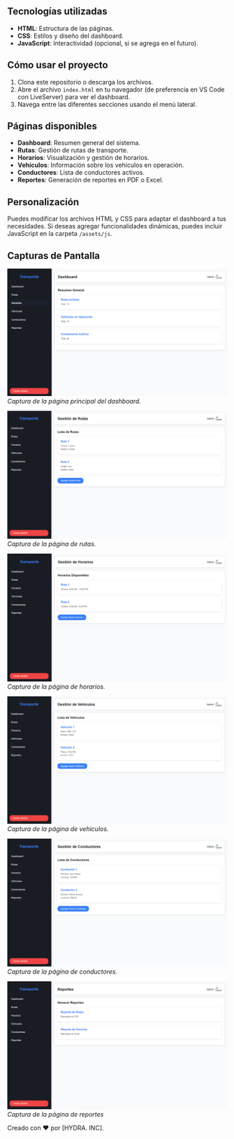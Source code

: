 
## Tecnologías utilizadas

- **HTML**: Estructura de las páginas.
- **CSS**: Estilos y diseño del dashboard.
- **JavaScript**: Interactividad (opcional, si se agrega en el futuro).

## Cómo usar el proyecto

1. Clona este repositorio o descarga los archivos.
2. Abre el archivo `index.html` en tu navegador (de preferencia en VS Code con LiveServer) para ver el dashboard.
3. Navega entre las diferentes secciones usando el menú lateral.

## Páginas disponibles

- **Dashboard**: Resumen general del sistema.
- **Rutas**: Gestión de rutas de transporte.
- **Horarios**: Visualización y gestión de horarios.
- **Vehículos**: Información sobre los vehículos en operación.
- **Conductores**: Lista de conductores activos.
- **Reportes**: Generación de reportes en PDF o Excel.

## Personalización

Puedes modificar los archivos HTML y CSS para adaptar el dashboard a tus necesidades. Si deseas agregar funcionalidades dinámicas, puedes incluir JavaScript en la carpeta `/assets/js`.

## Capturas de Pantalla

![Dashboard](assets/images/dashboard.png)  
*Captura de la página principal del dashboard.*

![Rutas](assets/images/rotes.png)  
*Captura de la página de rutas.*

![Horarios](assets/images/horarios.png)  
*Captura de la página de horarios.*

![Vehiculos](assets/images/vehiculos.png)  
*Captura de la página de vehiculos.*

![Conductores](assets/images/conductores.png)  
*Captura de la página de conductores.*

![Reportes](assets/images/reportes.png)  
*Captura de la página de reportes*


Creado con ❤️ por [HYDRA. INC].